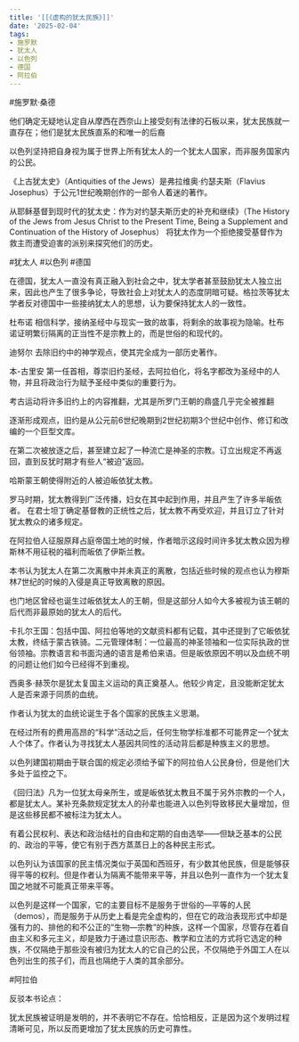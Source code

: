 ```yaml
---
title: '[[《虚构的犹太民族》]]'
date: '2025-02-04'
tags:
- 施罗默
- 犹太人
- 以色列
- 德国
- 阿拉伯
---
```

#施罗默·桑德

他们确定无疑地认定自从摩西在西奈山上接受刻有法律的石板以来，犹太民族就一直存在；他们是犹太民族直系的和唯一的后裔

以色列坚持把自身视为属于世界上所有犹太人的一个犹太人国家，而非服务国家内的公民。

《上古犹太史》（Antiquities of the Jews）是弗拉维奥·约瑟夫斯（Flavius Josephus）于公元1世纪晚期创作的一部令人着迷的著作。

从耶稣基督到现时代的犹太史：作为对约瑟夫斯历史的补充和继续》（The History of the Jews from Jesus Christ to the Present Time, Being a Supplement and Continuation of the History of Josephus） 将犹太作为一个拒绝接受基督作为救主而遭受迫害的派别来探究他们的历史。

#犹太人 #以色列 #德国

在德国，犹太人一直没有真正融入到社会之中，犹太学者甚至鼓励犹太人独立出来，因此也产生了很多争论，导致社会上对犹太人的态度阴暗可疑。格拉茨等犹太学者反对德国中一些接纳犹太人的思想，认为要保持犹太人的一致性。

杜布诺 相信科学，接纳圣经中与现实一致的故事，将剩余的故事视为隐喻。杜布诺证明繁衍隔离的正当性不是宗教上的，而是世俗的和现代的。

迪努尔 去除旧约中的神学观点，使其完全成为一部历史著作。

本-古里安 第一任首相，尊崇旧约圣经，去阿拉伯化，将名字都改为圣经中的人物，并且将政治行为赋予圣经中类似的重要行为。

考古运动将许多旧约上的内容推翻，尤其是所罗门王朝的鼎盛几乎完全被推翻

逐渐形成观点，旧约是从公元前6世纪晚期到2世纪初期3个世纪中创作、修订和改编的一个巨型文库。


在第二次被放逐之后，甚至建立起了一种流亡是神圣的宗教。订立出规定不再返回，直到反犹时期才有些人“被迫”返回。

哈斯蒙王朝使得附近的人被迫皈依犹太教。

罗马时期，犹太教得到广泛传播，妇女在其中起到作用，并且产生了许多半皈依者。
在君士坦丁确定基督教的正统性之后，犹太教不再受欢迎，并且订立了针对犹太教众的诸多规定。

在阿拉伯人征服原拜占庭帝国土地的时候，作者暗示这段时间许多犹太教众因为穆斯林不用征税的福利而皈依了伊斯兰教。

本书认为犹太人在第二次离散中并未真正的离散，包括近些时候的观点也认为穆斯林7世纪的时候的入侵是真正导致离散的原因。


也门地区曾经也诞生过皈依犹太人的王朝，但是这部分人如今大多被视为该王朝的后代而非最原始的犹太人的后代。

卡扎尔王国：包括中国、阿拉伯等地的文献资料都有记载，其中还提到了它皈依犹太教，终结于蒙古铁骑。二元管理体制：一位最高的神圣领袖和一位实际执政的世俗领袖。宗教语言和书面沟通的语言是希伯来语。但是皈依原因不明以及血统不明的问题让他们如今已经得不到重视。


西奥多·赫茨尔是犹太复国主义运动的真正奠基人。他较少肯定，且没能断定犹太人是否来源于同质的血统。

作者认为犹太的血统论诞生于各个国家的民族主义思潮。

在经过所有的费用高昂的“科学”活动之后，任何生物学标准都不可能界定一个犹太人个体了。作者认为寻找犹太人基因共同性的活动背后都是种族主义的思想。

 以色列建国初期由于联合国的规定必须给予留下的阿拉伯人公民身份，但是他们大多处于监控之下。

《回归法》凡为一位犹太母亲所生，或是皈依犹太教且不属于另外宗教的一个人，都是犹太人。某补充条款规定犹太人的孙辈也能进入以色列导致移民大量增加，但是这些移民都不被标注为犹太人。

有着公民权利、表达和政治结社的自由和定期的自由选举——但缺乏基本的公民的、政治的平等，使它有别于西方蒸蒸日上的各种民主形式。

以色列认为该国家的民主情况类似于英国和西班牙，有少数其他民族，但是能够获得平等的权利。但是作者认为隔离不能带来平等，并且以色列一直作为一个犹太复国之地就不可能真正带来平等。

以色列是这样一个国家，它的主要目标不是服务于世俗的—平等的人民（demos），而是服务于从历史上看是完全虚构的，但在它的政治表现形式中却是强有力的、排他的和不公正的“生物—宗教”的种族，这样一个国家，尽管存在着自由主义和多元主义，却是致力于通过意识形态、教学和立法的方式将它选定的种族，不仅隔绝于那些没有被归为犹太人的它自己的公民，不仅隔绝于外国工人在以色列出生的孩子们，而且也隔绝于人类的其余部分。

#阿拉伯

反驳本书论点：

犹太民族被证明是发明的，并不表明它不存在。恰恰相反，正是因为这个发明过程清晰可见，所以反而更增加了犹太民族的历史可靠性。
